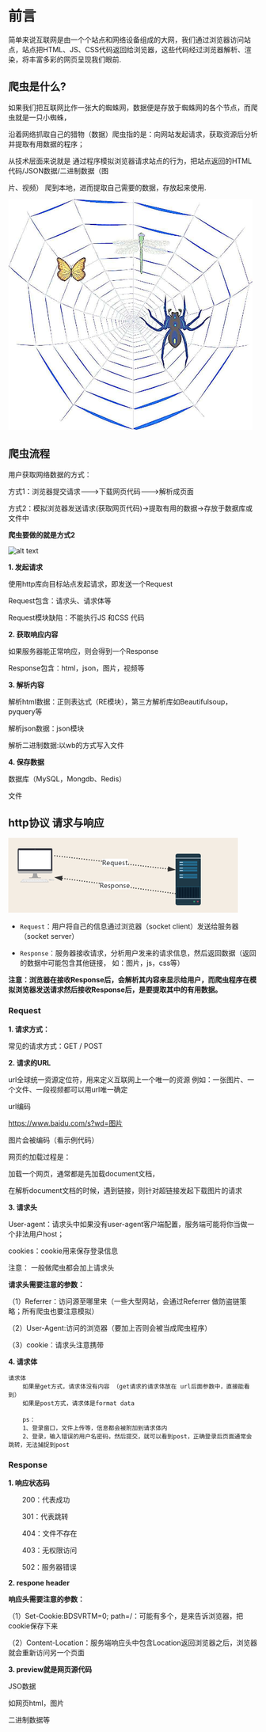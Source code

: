 # 前言

简单来说互联网是由一个个站点和网络设备组成的大网，我们通过浏览器访问站点，站点把HTML、JS、CSS代码返回给浏览器，这些代码经过浏览器解析、渲染，将丰富多彩的网页呈现我们眼前.

## 爬虫是什么?

如果我们把互联网比作一张大的蜘蛛网，数据便是存放于蜘蛛网的各个节点，而爬虫就是一只小蜘蛛，

沿着网络抓取自己的猎物（数据）爬虫指的是：向网站发起请求，获取资源后分析并提取有用数据的程序；

从技术层面来说就是 通过程序模拟浏览器请求站点的行为，把站点返回的HTML代码/JSON数据/二进制数据（图

片、视频） 爬到本地，进而提取自己需要的数据，存放起来使用.

![](imgs\spider.png)

## 爬虫流程

用户获取网络数据的方式：

方式1：浏览器提交请求--->下载网页代码--->解析成页面

方式2：模拟浏览器发送请求(获取网页代码)->提取有用的数据->存放于数据库或文件中

**爬虫要做的就是方式2**

![alt text](D:\用户文件夹\Desktop\python_spider_node\imgs\spider_path.png)

**1. 发起请求**

使用http库向目标站点发起请求，即发送一个Request

Request包含：请求头、请求体等 

Request模块缺陷：不能执行JS 和CSS 代码



**2. 获取响应内容**

如果服务器能正常响应，则会得到一个Response

Response包含：html，json，图片，视频等



**3. 解析内容**

解析html数据：正则表达式（RE模块），第三方解析库如Beautifulsoup，pyquery等

解析json数据：json模块

解析二进制数据:以wb的方式写入文件



**4.  保存数据**

数据库（MySQL，Mongdb、Redis）

文件



## http协议 请求与响应



![](imgs\spider_request.png)

* ``Request``：用户将自己的信息通过浏览器（socket client）发送给服务器（socket server）

* ``Response``：服务器接收请求，分析用户发来的请求信息，然后返回数据（返回的数据中可能包含其他链接， 如：图片，js，css等）

**注意：浏览器在接收Response后，会解析其内容来显示给用户，而爬虫程序在模拟浏览器发送请求然后接收Response后，是要提取其中的有用数据。**



### Request

**1. 请求方式：**

常见的请求方式：GET / POST

 

**2. 请求的URL**

url全球统一资源定位符，用来定义互联网上一个唯一的资源 例如：一张图片、一个文件、一段视频都可以用url唯一确定

 

url编码

https://www.baidu.com/s?wd=图片

图片会被编码（看示例代码）

 

网页的加载过程是：

加载一个网页，通常都是先加载document文档，

在解析document文档的时候，遇到链接，则针对超链接发起下载图片的请求

 

**3. 请求头**

User-agent：请求头中如果没有user-agent客户端配置，服务端可能将你当做一个非法用户host；

cookies：cookie用来保存登录信息

注意： 一般做爬虫都会加上请求头

**请求头需要注意的参数：**

（1）Referrer：访问源至哪里来（一些大型网站，会通过Referrer 做防盗链策略；所有爬虫也要注意模拟）

（2）User-Agent:访问的浏览器（要加上否则会被当成爬虫程序）

（3）cookie：请求头注意携带

 

**4. 请求体**

```
请求体
    如果是get方式，请求体没有内容 （get请求的请求体放在 url后面参数中，直接能看到）
    如果是post方式，请求体是format data

    ps：
    1、登录窗口，文件上传等，信息都会被附加到请求体内
    2、登录，输入错误的用户名密码，然后提交，就可以看到post，正确登录后页面通常会跳转，无法捕捉到post
```

### Response

**1. 响应状态码**

　　200：代表成功

　　301：代表跳转

　　404：文件不存在

　　403：无权限访问

　　502：服务器错误

 

**2. respone header**


**响应头需要注意的参数：**

（1）Set-Cookie:BDSVRTM=0; path=/：可能有多个，是来告诉浏览器，把cookie保存下来

（2）Content-Location：服务端响应头中包含Location返回浏览器之后，浏览器就会重新访问另一个页面



**3. preview就是网页源代码**

JSO数据

如网页html，图片

二进制数据等 